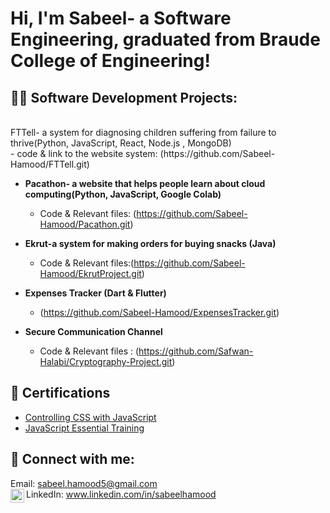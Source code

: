 <h1>Hi, I'm Sabeel- a Software Engineering, graduated from Braude College of Engineering! <br/>

<h2>👩‍💻 Software Development Projects:</h2>
<br> FTTell- a system for diagnosing children suffering from failure to thrive(Python, JavaScript, React, Node.js , MongoDB) </br>
- code & link to the website system: (https://github.com/Sabeel-Hamood/FTTell.git)
  
- <b>Pacathon- a website that helps people learn about cloud computing(Python, JavaScript, Google Colab)</b>
  - Code & Relevant files: (https://github.com/Sabeel-Hamood/Pacathon.git)

- <b>Ekrut-a system for making orders for buying snacks (Java)</b>
   - Code & Relevant files:(https://github.com/Sabeel-Hamood/EkrutProject.git)


- <b>Expenses Tracker (Dart & Flutter)</b>
  - (https://github.com/Sabeel-Hamood/ExpensesTracker.git)
- <b> Secure Communication Channel </b>
   - Code & Relevant files : (https://github.com/Safwan-Halabi/Cryptography-Project.git) 







<h2>📄 Certifications</h2>

- [Controlling CSS with JavaScript](https://lnkd.in/eiaexcdn)
- [JavaScript Essential Training]( https://lnkd.in/dGVNQane)

<h2> 🤳 Connect with me:</h2>

Email: sabeel.hamood5@gmail.com
<br>
LinkedIn: www.linkedin.com/in/sabeelhamood
[<img align="left" alt="JoshMadakor | LinkedIn" width="22px" src="https://cdn.jsdelivr.net/npm/simple-icons@v3/icons/linkedin.svg" />][linkedin]

[linkedin]: www.linkedin.com/in/sabeelhamood





